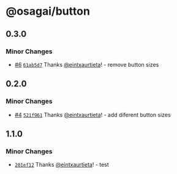 # @osagai/button

## 0.3.0

### Minor Changes

- [#6](https://github.com/gizaki/osagai/pull/6)
  [`61ab5d7`](https://github.com/gizaki/osagai/commit/61ab5d7521671799cf38ccb6c028c7e8b75e3cdf)
  Thanks [@eintxaurtieta](https://github.com/eintxaurtieta)! - remove button
  sizes

## 0.2.0

### Minor Changes

- [#4](https://github.com/gizaki/osagai/pull/4)
  [`521f961`](https://github.com/gizaki/osagai/commit/521f9618a5c4a345b4f3981ac1d7c677affd7724)
  Thanks [@eintxaurtieta](https://github.com/eintxaurtieta)! - add diferent
  button sizes

## 1.1.0

### Minor Changes

- [`201ef12`](https://github.com/gizaki/osagai/commit/201ef12b477d0ba46807578a6aea6604eb22da34)
  Thanks [@eintxaurtieta](https://github.com/eintxaurtieta)! - test
